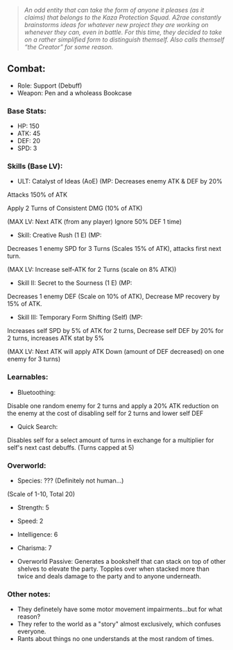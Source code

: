 
> *An odd entity that can take the form of anyone it pleases (as it claims) that belongs to the Kaza Protection Squad. A2rae constantly brainstorms ideas for whatever new project they are working on whenever they can, even in battle. For this time, they decided to take on a rather simplified form to distinguish themself. Also calls themself “the Creator” for some reason.*

## Combat:

- Role: Support (Debuff)
- Weapon: Pen and a wholeass Bookcase

### Base Stats:
- HP: 150
- ATK: 45
- DEF: 20
- SPD: 3

### Skills (Base LV):

- ULT: Catalyst of Ideas (AoE) (MP:
Decreases enemy ATK & DEF by 20% 

Attacks 150% of ATK

Apply 2 Turns of Consistent DMG (10% of ATK)

(MAX LV: Next ATK (from any player) Ignore 50% DEF 1 time)

- Skill: Creative Rush (1 E) (MP:

Decreases 1 enemy SPD for 3 Turns (Scales 15% of ATK), attacks first next turn.

(MAX LV:  Increase self-ATK for 2 Turns (scale on 8% ATK))

- Skill II: Secret to the Sourness (1 E) (MP:

Decreases 1 enemy DEF (Scale on 10% of ATK), Decrease MP recovery by 15% of ATK.

- Skill III: Temporary Form Shifting (Self) (MP:

Increases self SPD by 5% of ATK for 2 turns, Decrease self DEF by 20% for 2 turns, increases ATK stat by 5%

(MAX LV: Next ATK will apply ATK Down (amount of DEF decreased) on one enemy for 3 turns)

### Learnables:

- Bluetoothing:

Disable one random enemy for 2 turns and apply a 20% ATK reduction on the enemy at the cost of disabling self for 2 turns and lower self DEF

- Quick Search:

Disables self for a select amount of turns in exchange for a multiplier for self's next cast debuffs. (Turns capped at 5)

### Overworld:

- Species: ??? (Definitely not human…)

(Scale of 1-10, Total 20)

- Strength: 5
- Speed: 2
- Intelligence: 6
- Charisma: 7

- Overworld Passive: Generates a bookshelf that can stack on top of other shelves to elevate the party. Topples over when stacked more than twice and deals damage to the party and to anyone underneath.

### Other notes:

- They definetely have some motor movement impairments...but for what reason?
- They refer to the world as a "story" almost exclusively, which confuses everyone.
- Rants about things no one understands at the most random of times.
